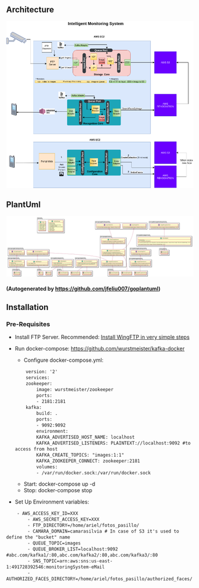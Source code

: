 ## Architecture
![Architecture](documentation/Architecture.png)

## PlantUml

![](documentation/puml/puml.png)
#### (Autogenerated by https://github.com/jfeliu007/goplantuml)

## Installation

### Pre-Requisites

* Install FTP Server. Recommended: [Install WingFTP in very simple steps](documentation/wingFTP/README.md)

* Run docker-compose: https://github.com/wurstmeister/kafka-docker

    - Configure docker-compose.yml:

    ```
        version: '2'
        services:
        zookeeper:
            image: wurstmeister/zookeeper
            ports:
            - 2181:2181
        kafka:
            build: .
            ports:
            - 9092:9092
            environment:
            KAFKA_ADVERTISED_HOST_NAME: localhost
            KAFKA_ADVERTISED_LISTENERS: PLAINTEXT://localhost:9092 #to access from host
            KAFKA_CREATE_TOPICS: "images:1:1"
            KAFKA_ZOOKEEPER_CONNECT: zookeeper:2181
            volumes:
            - /var/run/docker.sock:/var/run/docker.sock

    ```

    - Start: docker-compose up -d
    - Stop: docker-compose stop

* Set Up Environment variables:

```
    - AWS_ACCESS_KEY_ID=XXX
        - AWS_SECRET_ACCESS_KEY=XXX
        - FTP_DIRECTORY=/home/ariel/fotos_pasillo/
        - CAMARA_DOMAIN=camarasilvia # In case of S3 it's used to define the "bucket" name
        - QUEUE_TOPIC=images
        - QUEUE_BROKER_LIST=localhost:9092 #abc.com/kafka1/:80,abc.com/kafka2/:80,abc.com/kafka3/:80
        - SNS_TOPIC=arn:aws:sns:us-east-1:491728392546:monitoringSystem-eMail
        - AUTHORIZED_FACES_DIRECTORY=/home/ariel/fotos_pasillo/authorized_faces/
```
